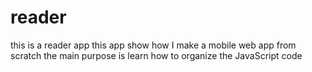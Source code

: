 # reader
this is a reader app 
this app show how I make a mobile web app from scratch
the main purpose is learn how to organize the JavaScript code

